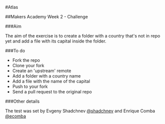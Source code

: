 #Atlas

##Makers Academy Week 2 - Challenge 


###Aim

The aim of the exercise is to create a folder with a country that's not in repo yet and add a file with its capital inside the folder.

###To do

* Fork the repo
* Clone your fork
* Create an 'upstream' remote
* Add a folder with a country name 
* Add a file with the name of the capital
* Push to your fork
* Send a pull request to the original repo

###Other details

The test was set by Evgeny Shadchnev [@shadchnev](https://github.com/shadchnev) and Enrique Comba [@ecomba](https://github.com/ecomba)  